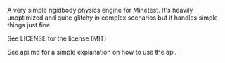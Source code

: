 A very simple rigidbody physics engine for Minetest.
It's heavily unoptimized and quite glitchy in complex scenarios but
it handles simple things just fine.

See LICENSE for the license (MIT)

See api.md for a simple explanation on how to use the api.
